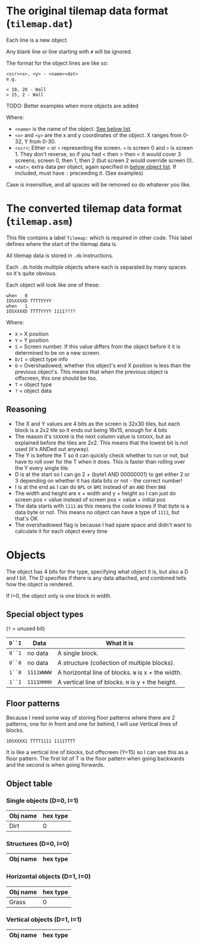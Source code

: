 # The original tilemap data format (`tilemap.dat`)
Each line is a new object.

Any blank line or line starting with `#` will be ignored.

The format for the object lines are like so:
```
<scr><x>, <y> - <name><dat>
e.g.

< 10, 20 - Wall
> 15, 2 - Wall
```
TODO: Better examples when more objects are added

Where:
- `<name>` is the name of the object. [See below list](#objects).
- `<x>` and `<y>` are the x and y coordinates of the object. X ranges from 0-32, Y from 0-30.
- `<scr>`; Either `<` or `>` representing the screen. `<` is screen 0 and `>` is screen 1. They don't reverse, so if you had < then > then < it would cover 3 screens; screen 0, then 1, then 2 (but screen 2 would override screen 0).
- `<dat>`; extra data per object, again specified in [below object list](#objects). If included, must have `:` preceeding it. (See examples)

Case is insensitive, and all spaces will be removed so do whatever you like.

# The converted tilemap data format (`tilemap.asm`)
This file contains a label `Tilemap:` which is required in other code. This label defines where the start of the tilemap data is.

All tilemap data is stored in `.db` instructions.

Each `.db` holds multiple objects where each is separated by many spaces so it's quite obvious.

Each object will look like one of these:
```
when   0
IOSXXXXD TTTTYYYY
when   1
IOSXXXXD TTTTYYYY 1111????
```
Where:
- `X` = X position
- `Y` = Y position
- `S` = Screen number. If this value differs from the object before it it is determined to be on a new screen.
- `D/I` = object type info
- `O` = Overshadowed; whether this object's end X position is less than the previous object's. This means that when the previous object is offscreen, this one should be too.
- `T` = object type
- `?` = object data

## Reasoning
- The X and Y values are 4 bits as the screen is 32x30 tiles, but each block is a 2x2 tile so it ends out being 16x15, enough for 4 bits
- The reason it's `SXXXX0` is the next column value is `SXXXXX`, but as explained before the tiles are 2x2. This means that the lowest bit is not used (it's ANDed out anyway).
- The Y is before the T so it can quickly check whether to run or not, but have to roll over for the T when it does. This is faster than rolling over the Y every single tile.
- D is at the start so I can go 2 + (byte1 AND 00000001) to get either 2 or 3 depending on whether it has data bits or not - the correct number!
- I is at the end as I can do `BPL` or `BMI` instead of an `AND` then `BNE`
- The width and height are x + width and y + height so I can just do screen pos < value instead of screen pos < value + initial pos
- The data starts with `1111` as this means the code knows if that byte is a data byte or not. This means no object can have a type of `1111`, but that's OK
- The overshadowed flag is because I had spare space and didn't want to calculate it for each object every time

# Objects
The object has 4 bits for the type, specifying what object it is, but also a D and I bit. The D specifies if there is any data attached, and combined tells how the object is rendered.

If I=0, the object only is one block in width.
## Special object types
(`?` = unused bit)

| `D``I` |    Data    | What it is |
|--------|------------|------------|
| `0``1` |  no data   | A single block. |
| `0``0` |  no data   | A structure (collection of multiple blocks). |
| `1``0` | `1111WWWW` | A horizontal line of blocks. `W` is x + the width. |
| `1``1` | `1111HHHH` | A vertical line of blocks. `H` is y + the height. |

## Floor patterns
Because I need some way of storing floor patterns where there are 2 patterns; one for in front and one for behind, I will use Vertical lines of blocks.
```
1OSXXXX1 TTTT1111 1111TTTT
```
It is like a vertical line of blocks, but offscreen (Y=15) so I can use this as a floor pattern. The first lot of T is the floor pattern when going backwards and the second is when going forwards.

## Object table
### Single objects (D=0, I=1)
| Obj name  | hex type |
|-----------|----------|
| Dirt      |    0     |

### Structures (D=0, I=0)
| Obj name  | hex type |
|-----------|----------|

### Horizontal objects (D=1, I=0)
| Obj name  | hex type |
|-----------|----------|
| Grass     |    0     |

### Vertical objects (D=1, I=1)
| Obj name  | hex type |
|-----------|----------|

